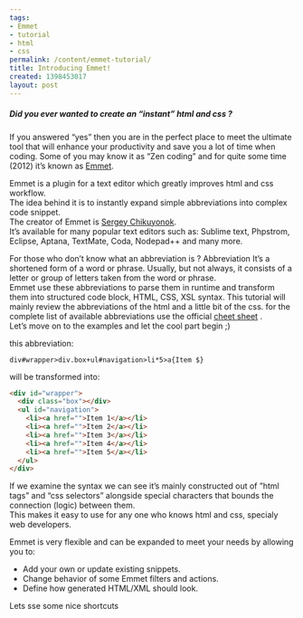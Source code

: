 ```yaml
---
tags:
- Emmet
- tutorial
- html
- css
permalink: /content/emmet-tutorial/
title: Introducing Emmet!  
created: 1398453017
layout: post
---
```


##### Did you ever wanted to create an “instant” html and css ?
If you answered “yes” then you are in the perfect place to meet the ultimate tool that will enhance your productivity and save you a lot of time when coding.
Some of you may know it as “Zen coding” and for quite some time (2012) it’s known as <a href="http://emmet.io/">Emmet</a>.

Emmet is a plugin for a text editor which greatly improves html and css workflow.   
The idea behind it is to instantly expand simple abbreviations into complex code snippet.   
The creator of Emmet is <a href="http://emmet.io/credits/">Sergey Chikuyonok</a>.   
It’s available for many popular text editors such as: Sublime text, Phpstrom, Eclipse, Aptana, TextMate, Coda, Nodepad++ and many more.

For those who don’t know what an abbreviation is ?
Abbreviation It’s a shortened form of a word or phrase. Usually, but not always, it consists of a letter or group of letters taken from the word or phrase.   
Emmet use these abbreviations to parse them in runtime and transform them into structured code block, HTML, CSS, XSL syntax.
This tutorial will mainly review the abbreviations of the html and a little bit of the css.
for the complete list of available abbreviations use the official <a href="http://docs.emmet.io/cheat-sheet//">cheet sheet</a>
.   
Let’s move on to the examples and let the cool part begin ;)

this abbreviation:
```
div#wrapper>div.box+ul#navigation>li*5>a{Item $}
```
will be transformed into:
```html
<div id="wrapper">
  <div class="box"></div>
  <ul id="navigation">
    <li><a href="">Item 1</a></li>
    <li><a href="">Item 2</a></li>
    <li><a href="">Item 3</a></li>
    <li><a href="">Item 4</a></li>
    <li><a href="">Item 5</a></li>
  </ul>
</div>
```

If we examine the syntax we can see it’s mainly constructed out of ”html tags” and “css selectors” alongside special characters that bounds the connection (logic) between them.   
This makes it easy to use for any one who knows html and css, specialy web developers.

Emmet is very flexible and can be expanded to meet your needs by allowing you to:
* Add your own or update existing snippets.
* Change behavior of some Emmet filters and actions.
* Define how generated HTML/XML should look.

Lets sse some nice shortcuts



